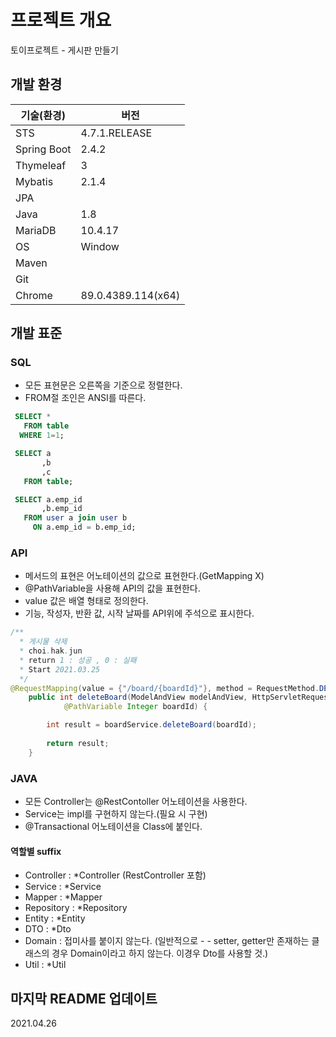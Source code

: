 # 프로젝트 개요

토이프로젝트 - 게시판 만들기


## 개발 환경
|기술(환경)|버전|
|------|---|
|STS|4.7.1.RELEASE|
|Spring Boot|2.4.2|
|Thymeleaf|3|
|Mybatis|2.1.4|
|JPA||
|Java|1.8|
|MariaDB|10.4.17|
|OS|Window|
|Maven| |
|Git||
|Chrome|89.0.4389.114(x64)|



## 개발 표준

### SQL
- 모든 표현문은 오른쪽을 기준으로 정렬한다.
- FROM절 조인은 ANSI를 따른다.
```sql
 SELECT *
   FROM table
  WHERE 1=1;

 SELECT a
       ,b
       ,c
   FROM table;

 SELECT a.emp_id
       ,b.emp_id
   FROM user a join user b
     ON a.emp_id = b.emp_id;
```



### API
- 메서드의 표현은 어노테이션의 값으로 표현한다.(GetMapping X)
- @PathVariable을 사용해 API의 값을 표현한다.
- value 값은 배열 형태로 정의한다. 
- 기능, 작성자, 반환 값, 시작 날짜를 API위에 주석으로 표시한다.
```java
/**
  * 게시물 삭제
  * choi.hak.jun
  * return 1 : 성공 , 0 : 실패
  * Start 2021.03.25
  */
@RequestMapping(value = {"/board/{boardId}"}, method = RequestMethod.DELETE)
	public int deleteBoard(ModelAndView modelAndView, HttpServletRequest request, HttpServletResponse response,
			@PathVariable Integer boardId) {

		int result = boardService.deleteBoard(boardId);
		
		return result;
	}
```


### JAVA
- 모든 Controller는 @RestContoller 어노테이션을 사용한다.
- Service는 impl를 구현하지 않는다.(필요 시 구현)
- @Transactional 어노테이션을 Class에 붙인다.
#### 역할별 suffix

- Controller : *Controller (RestController 포함)
- Service : *Service
- Mapper : *Mapper
- Repository : *Repository 
- Entity : *Entity
- DTO : *Dto
- Domain : 접미사를 붙이지 않는다. (일반적으로 - - setter, getter만 존재하는 클래스의 경우 Domain이라고 하지 않는다. 이경우 Dto를 사용할 것.)
- Util : *Util

## 마지막 README 업데이트
2021.04.26
